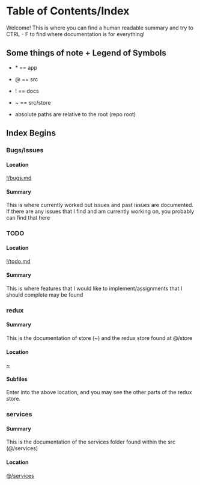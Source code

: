 # Table of Contents/Index
Welcome! This is where you can find a human readable summary and try to CTRL - F to find where documentation is for everything!
## Some things of note + Legend of Symbols
* \* == app

* @ == src 
* ! == docs
* ~ == src/store
* absolute paths are relative to the root (repo root)
## Index Begins  

### Bugs/Issues 
#### Location
[!/bugs.md](./bugs.md)
#### Summary
This is where currently worked out issues and past issues are documented. If there are any issues that I find and am currently working on, you probably can find that here

### TODO
#### Location
[!/todo.md](./todo.md)
#### Summary
This is where features that I would like to implement/assignments that I should complete may be found  
  
### redux
#### Summary
This is the documentation of store (~) and the redux store found at @/store
#### Location
[~](./codeRenderer/redux/redux.md)
#### Subfiles
Enter into the above location, and you may see the other parts of the redux store.
  
### services
#### Summary 
This is the documentation of the services folder found within the src (@/services)
#### Location
[@/services](./codeRenderer/services/services.md)
